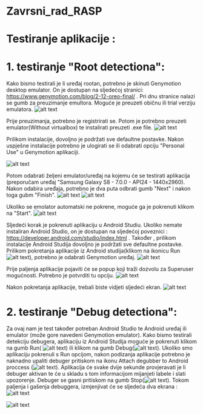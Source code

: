 # Zavrsni_rad_RASP

# Testiranje aplikacije :
# 1. testiranje "Root detectiona":
Kako bismo testirali je li uređaj rootan, potrebno je skinuti Genymotion desktop emulator. 
On je dostupan na sljedećoj stranici: https://www.genymotion.com/blog/2-12-oreo-final/ . 
Pri dnu stranice nalazi se gumb za preuzimanje emultora. Moguće je preuzeti običnu ili trial verziju emulatora. 
![alt text](https://github.com/rackilea/Zavrsni_rad_RASP/blob/master/upute-slike/Genymotion_download.PNG)

Prije preuzimanja, potrebno je registrirati se. Potom je potrebno preuzeti emulator(Without virtualbox) te instalirati preuzeti .exe file.
![alt text](https://github.com/rackilea/Zavrsni_rad_RASP/blob/master/upute-slike/download.PNG)

Prilikom instalacije, dovoljno je podržati sve defaultne postavke. Nakon uspješne instalacije potrebno je ulogirati se ili odabrati opciju "Personal Use" u Genymotion aplikaciji. 

![alt text](https://github.com/rackilea/Zavrsni_rad_RASP/blob/master/upute-slike/personal_use.PNG)

Potom odabrati željeni emulator/uređaj na kojemu će se testirati aplikacija (preporučam uređaj "Samsung Galaxy S8 - 7.0.0 - API24 - 1440x2960). Nakon odabira uređaja, potrebno je dva puta odbrati gumb "Next" i nakon toga gubm "Finish".
![alt text](https://github.com/rackilea/Zavrsni_rad_RASP/blob/master/upute-slike/add_device.PNG)
![alt text](https://github.com/rackilea/Zavrsni_rad_RASP/blob/master/upute-slike/choose_device.PNG)

Ukoliko se emolator automatski ne pokrene, moguće ga je pokrenuti klikom na "Start".
![alt text](https://github.com/rackilea/Zavrsni_rad_RASP/blob/master/upute-slike/start_device.PNG)

Sljedeći korak je pokrenuti aplikaciju u Android Studiu. Ukoliko nemate instaliran Android Studio, on je dostupan na sljedećoj poveznici : https://developer.android.com/studio/index.html . Također , prilikom instalacije Android Studija dovoljno je podržati sve defaultne postavke. 
Prilikom pokretanja aplikacije iz Android studija(klikom na ikonicu Run ![alt text](https://github.com/rackilea/Zavrsni_rad_RASP/blob/master/upute-slike/Run.PNG)), potrebno je odabrati Genymotion uređaj. 
![alt text](https://github.com/rackilea/Zavrsni_rad_RASP/blob/master/upute-slike/select_deployment_tagret.PNG)

Prije paljenja aplikacije pojaviti će se popup koji traži dozvolu za Superuser mogućnosti. Potrebno je potvrditi tu opciju.
![alt text](https://github.com/rackilea/Zavrsni_rad_RASP/blob/master/upute-slike/allow_SU.PNG)

Nakon pokretanja aplikacije, trebali biste vidjeti sljedeći ekran.
![alt text](https://github.com/rackilea/Zavrsni_rad_RASP/blob/master/upute-slike/device_rooted.PNG)

# 2. testiranje "Debug detectiona":
Za ovaj nam je test također potreban Android Studio te Android uređaj ili emulator (može gore navedeni Genymotion emulator).
Kako bismo testirali detekciju debugera, aplikaciju iz Android Studija moguće je pokrenuti klikom na gumb Run( ![alt text](https://github.com/rackilea/Zavrsni_rad_RASP/blob/master/upute-slike/Run.PNG)) ili klikom na gumb Debug(![alt text](https://github.com/rackilea/Zavrsni_rad_RASP/blob/master/upute-slike/Run_with_debugger.PNG)). 
Ukoliko smo aplikaciju pokrenuli s Run opcijom, nakon podizanja aplikacije potrebno je naknadno upaliti debuger pritiskom na ikonu Attach degubber to Android proccess (![alt text](https://github.com/rackilea/Zavrsni_rad_RASP/blob/master/upute-slike/Attach_debugger.PNG)). Aplikacija će svake dvije sekunde provjeravati je li debuger aktivan te će u skladu s tom informacijom mijanjeti labele i slati upozorenje. Debuger se gasni pritiskom na gumb Stop(![alt text](https://github.com/rackilea/Zavrsni_rad_RASP/blob/master/upute-slike/Stop.PNG)).
Tokom paljenja i gašenja debuggera, izmjenjivat će se sljedeća dva ekrana :
![alt text](https://github.com/rackilea/Zavrsni_rad_RASP/blob/master/upute-slike/Screenshot_20180420-172416.png)

![alt text](https://github.com/rackilea/Zavrsni_rad_RASP/blob/master/upute-slike/Screenshot_20180420-172503.png)
